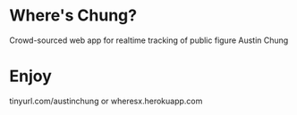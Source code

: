 # Where's Chung?
Crowd-sourced web app for realtime tracking of public figure Austin Chung

# Enjoy
tinyurl.com/austinchung
or
wheresx.herokuapp.com
